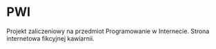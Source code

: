 # PWI
Projekt zaliczeniowy na przedmiot Programowanie w Internecie. Strona internetowa fikcyjnej kawiarnii.
